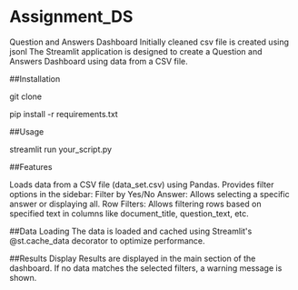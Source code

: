 # Assignment_DS
Question and Answers Dashboard
Initially  cleaned csv file is created using jsonl
The Streamlit application is designed to create a Question and Answers Dashboard using data from a CSV file. 

##Installation

git clone <repository-url>

pip install -r requirements.txt


##Usage

streamlit run your_script.py

##Features

Loads data from a CSV file (data_set.csv) using Pandas.
Provides filter options in the sidebar:
Filter by Yes/No Answer: Allows selecting a specific answer or displaying all.
Row Filters: Allows filtering rows based on specified text in columns like document_title, question_text, etc.

##Data Loading
The data is loaded and cached using Streamlit's @st.cache_data decorator to optimize performance.

##Results Display
Results are displayed in the main section of the dashboard. If no data matches the selected filters, a warning message is shown.